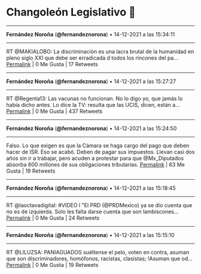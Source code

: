 # Changoleón Legislativo 🙈
*****
**Fernández Noroña** (**@fernandeznorona**) • 14-12-2021 a las 15:34:11
*****
RT @MAKIALOBO: La discriminación es una lacra brutal de la humanidad en pleno siglo XXI que debe ser erradicada d todos los rincones del pa…
[Permalink](https://twitter.com/fernandeznorona/status/1470899954667470851) | 0 Me Gusta | 17 Retweets
*****
**Fernández Noroña** (**@fernandeznorona**) • 14-12-2021 a las 15:27:27
*****
RT @Regenta13: Las vacunas no funcionan. No lo digo yo, que jamás lo había dicho antes. Lo dice la TV: resulta que las UCIS, dicen, están a…
[Permalink](https://twitter.com/fernandeznorona/status/1470898258419630083) | 0 Me Gusta | 437 Retweets
*****
**Fernández Noroña** (**@fernandeznorona**) • 14-12-2021 a las 15:24:50
*****
Falso. Lo que exigen es que la Cámara se haga cargo del pago que deben hacer de ISR. Eso se acabó. Deben de pagar sus impuestos. Llevan casi dos años sin ir a trabajar, pero acuden a protestar para que @Mx_Diputados absorba 600 millones de sus obligaciones tributarias.
[Permalink](https://twitter.com/fernandeznorona/status/1470897602254233602) | 63 Me Gusta | 19 Retweets
*****
**Fernández Noroña** (**@fernandeznorona**) • 14-12-2021 a las 15:18:45
*****
RT @laoctavadigital: #VIDEO l "El PRD (@PRDMexico) ya se dio cuenta que no es de izquierda. Solo les falta darse cuenta que son lambiscones…
[Permalink](https://twitter.com/fernandeznorona/status/1470896067491282945) | 0 Me Gusta | 24 Retweets
*****
**Fernández Noroña** (**@fernandeznorona**) • 14-12-2021 a las 15:15:10
*****
RT @LILUZSA: PANIAGUADOS suéltense el pelo, voten en contra, asuman que son discriminadores, homófonos, racistas, clasistas; !Asuman que od…
[Permalink](https://twitter.com/fernandeznorona/status/1470895166240272388) | 0 Me Gusta | 19 Retweets